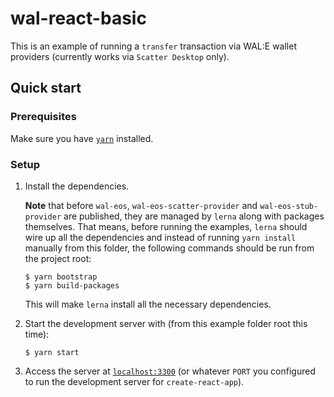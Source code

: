 # wal-react-basic

This is an example of running a `transfer` transaction via WAL:E wallet providers (currently works via `Scatter Desktop` only).

## Quick start

### Prerequisites

Make sure you have [`yarn`](https://yarnpkg.com) installed.

### Setup

1.  Install the dependencies.
   
    **Note** that before `wal-eos`, `wal-eos-scatter-provider` and `wal-eos-stub-provider` are published, they are managed by `lerna` along with packages themselves. That means, before running the examples, `lerna` should wire up all the dependencies and instead of running `yarn install` manually from this folder, the following commands should be run from the project root:

        $ yarn bootstrap
        $ yarn build-packages

    This will make `lerna` install all the necessary dependencies.

2.  Start the development server with (from this example folder root this time):

        $ yarn start

3.  Access the server at [`localhost:3300`](http://localhost:3300) (or whatever `PORT` you configured to run the development server for `create-react-app`).
